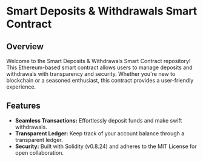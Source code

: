 # Smart Deposits & Withdrawals Smart Contract

## Overview

Welcome to the Smart Deposits & Withdrawals Smart Contract repository! This Ethereum-based smart contract allows users to manage deposits and withdrawals with transparency and security. Whether you're new to blockchain or a seasoned enthusiast, this contract provides a user-friendly experience.

## Features

- **Seamless Transactions:** Effortlessly deposit funds and make swift withdrawals.
- **Transparent Ledger:** Keep track of your account balance through a transparent ledger.
- **Security:** Built with Solidity (v0.8.24) and adheres to the MIT License for open collaboration.
